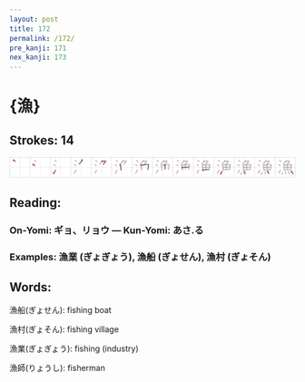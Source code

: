 ```yaml
---
layout: post
title: 172
permalink: /172/
pre_kanji: 171
nex_kanji: 173
---
```


# {漁}

## Strokes: 14

<div class="stroke"><img src="../images/E6BC81.png" /></div>

## Reading:

### On-Yomi: ギョ、リョウ &mdash; Kun-Yomi: あさ.る

### Examples: 漁業 (ぎょぎょう), 漁船 (ぎょせん), 漁村 (ぎょそん)

## Words:

漁船(ぎょせん): fishing boat

漁村(ぎょそん): fishing village

漁業(ぎょぎょう): fishing (industry)

漁師(りょうし): fisherman
